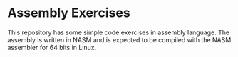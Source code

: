 # Assembly Exercises

This repository has some simple code exercises in assembly language. The assembly is written in NASM and is expected to be compiled with the NASM assembler for 64 bits in Linux.
